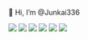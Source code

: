 👋 Hi, I’m @Junkai336

<div>
<img src="https://img.shields.io/badge/HTML5-E34F26?style=flat&logo=html5&logoColor=white"/>
<img src="https://img.shields.io/badge/CSS3-1572B6?style=flat&logo=css3&logoColor=white"/>
<img src="https://img.shields.io/badge/javaScript-F7DF1E?style=flat&logo=javascript&logoColor=white"/>
<img src="https://img.shields.io/badge/Typescript-3178C6?style=flat&logo=typescript&logoColor=white"/>
<img src="https://img.shields.io/badge/react-#61DAFB?style=flat&logo=react&logoColor=white"/>
<img src="https://img.shields.io/badge/Nodedotjs-##339933?style=flat&logo=nodedotjs&logoColor=white"/>
</div>

<div>
  
</div>

<div>
  
</div>
